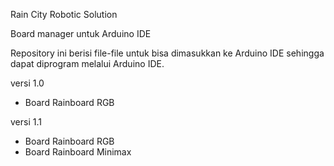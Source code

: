 Rain City Robotic Solution

Board manager untuk Arduino IDE

Repository ini berisi file-file untuk bisa dimasukkan ke Arduino IDE sehingga dapat diprogram melalui Arduino IDE.

versi 1.0
  - Board Rainboard RGB

versi 1.1
  - Board Rainboard RGB
  - Board Rainboard Minimax
